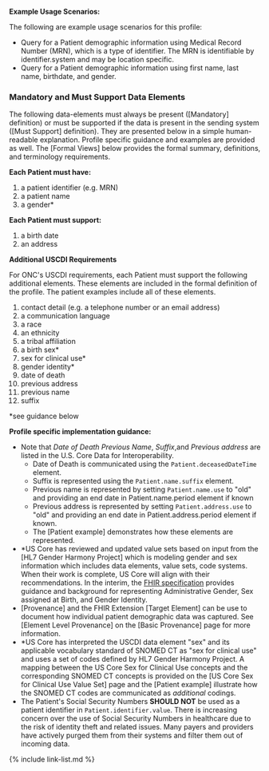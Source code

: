 
**Example Usage Scenarios:**

The following are example usage scenarios for this profile:

-   Query for a Patient demographic information using Medical Record
    Number (MRN), which is a type of identifier. The MRN is identifiable
    by identifier.system and may be location specific.
-   Query for a Patient demographic information using first name, last
    name, birthdate, and gender.

### Mandatory and Must Support Data Elements


The following data-elements must always be present ([Mandatory] definition) or must be supported if the data is present in the sending system ([Must Support] definition). They are presented below in a simple human-readable explanation.  Profile specific guidance and examples are provided as well.  The [Formal Views] below provides the  formal summary, definitions, and  terminology requirements.  

**Each Patient must have:**

1. a patient identifier (e.g. MRN)
1. a patient name
1. a gender*

**Each Patient must support:**

1. a birth date
1. an address

**Additional USCDI Requirements**

For ONC's USCDI requirements, each Patient must support the following additional elements. These elements are included in the formal definition of the profile. The patient examples include all of these elements.

1. contact detail (e.g. a telephone number or an email address)
1. a communication language
1. a race
1. an ethnicity
2. a tribal affiliation
3. a birth sex*
4. sex for clinical use*
5. gender identity*
6. date of death
7. previous address
8. previous name
9. suffix

*see guidance below

**Profile specific implementation guidance:**
- Note that *Date of Death*  *Previous Name*, *Suffix*,and *Previous address* are listed in the U.S. Core Data for Interoperability.
  - Date of Death is communicated using the `Patient.deceasedDateTime` element.
  - Suffix is represented using the `Patient.name.suffix` element.
  - Previous name is represented by setting `Patient.name.use` to "old" and providing an end date in Patient.name.period element if known
  - Previous address is represented by setting `Patient.address.use` to "old" and providing an end date in Patient.address.period element if known.
  - The [Patient example] demonstrates how these elements are represented.
- \*US Core has reviewed and updated value sets based on input from the [HL7 Gender Harmony Project] which is modeling gender and sex information which includes data elements, value sets, code systems.  When their work is complete, US Core will align with their recommendations. In the interim, the [FHIR specification]({{site.data.fhir.path}}patient.html#gender) provides guidance and background for representing Administrative Gender, Sex assigned at Birth, and Gender Identity.
- <span class="bg-success" markdown="1">[Provenance] and the FHIR Extension [Target Element] can be use to document how individual patient demographic data was captured. See [Element Level Provenance] on the [Basic Provenance] page for more information.</span><!-- new-content -->
- \*US Core has interpreted the USCDI data element "sex" and its applicable vocabulary standard of SNOMED CT as "sex for clinical use" and uses a set of codes defined by HL7 Gender Harmony Project. A mapping between the US Core Sex for Clinical Use concepts and the corresponding SNOMED CT concepts is provided on the [US Core Sex for Clinical Use Value Set] page and the [Patient example] illustrate how the SNOMED CT codes are communicated as *additional* codings.
- The Patient's Social Security Numbers **SHOULD NOT** be used as a patient identifier in `Patient.identifier.value`. There is increasing concern over the use of Social Security Numbers in healthcare due to the risk of identity theft and related issues. Many payers and providers have actively purged them from their systems and filter them out of incoming data.

{% include link-list.md %}
